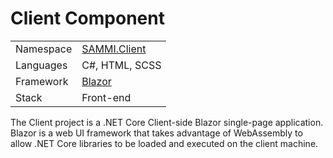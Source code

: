 # Client Component
<table>
  <tr>
    <td>Namespace</td>
    <td><a href="SAMMI.Client">SAMMI.Client</a></td>
  </tr>
  <tr>
    <td>Languages</td>
    <td>C#, HTML, SCSS</td>
  </tr>
  <tr>
    <td>Framework</td>
    <td><a href="https://github.com/aspnet/AspNetCore/tree/master/src/Components">Blazor</a></td>
  </tr>
  <tr>
    <td>Stack</td>
    <td>Front-end</td>
  </tr>
</table>

The Client project is a .NET Core Client-side Blazor single-page application.  Blazor is a web UI framework that takes advantage of WebAssembly to allow .NET Core libraries to be loaded and executed on the client machine.
